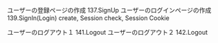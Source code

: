 ユーザーの登録ページの作成
137.SignUp
ユーザーのログインページの作成
139.SignIn(Login)
create, Session
check, Session
Cookie

ユーザーのログアウト１
141.Logout
ユーザーのログアウト２
142.Logout